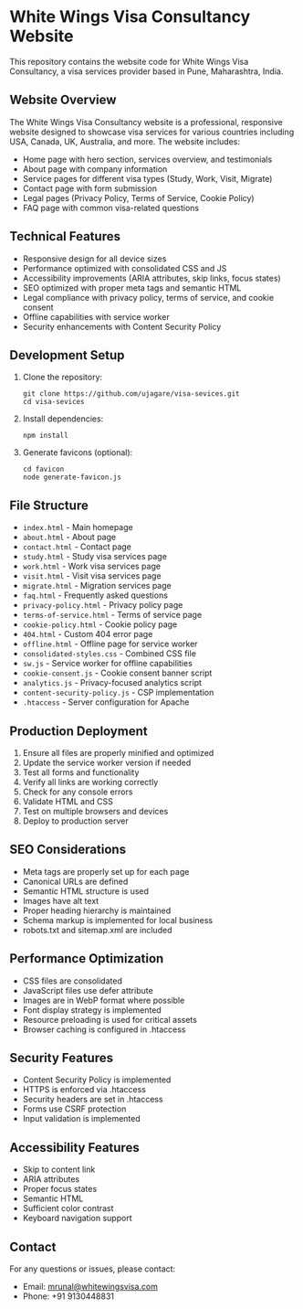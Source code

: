 # White Wings Visa Consultancy Website

This repository contains the website code for White Wings Visa Consultancy, a visa services provider based in Pune, Maharashtra, India.

## Website Overview

The White Wings Visa Consultancy website is a professional, responsive website designed to showcase visa services for various countries including USA, Canada, UK, Australia, and more. The website includes:

- Home page with hero section, services overview, and testimonials
- About page with company information
- Service pages for different visa types (Study, Work, Visit, Migrate)
- Contact page with form submission
- Legal pages (Privacy Policy, Terms of Service, Cookie Policy)
- FAQ page with common visa-related questions

## Technical Features

- Responsive design for all device sizes
- Performance optimized with consolidated CSS and JS
- Accessibility improvements (ARIA attributes, skip links, focus states)
- SEO optimized with proper meta tags and semantic HTML
- Legal compliance with privacy policy, terms of service, and cookie consent
- Offline capabilities with service worker
- Security enhancements with Content Security Policy

## Development Setup

1. Clone the repository:
   ```
   git clone https://github.com/ujagare/visa-sevices.git
   cd visa-sevices
   ```

2. Install dependencies:
   ```
   npm install
   ```

3. Generate favicons (optional):
   ```
   cd favicon
   node generate-favicon.js
   ```

## File Structure

- `index.html` - Main homepage
- `about.html` - About page
- `contact.html` - Contact page
- `study.html` - Study visa services page
- `work.html` - Work visa services page
- `visit.html` - Visit visa services page
- `migrate.html` - Migration services page
- `faq.html` - Frequently asked questions
- `privacy-policy.html` - Privacy policy page
- `terms-of-service.html` - Terms of service page
- `cookie-policy.html` - Cookie policy page
- `404.html` - Custom 404 error page
- `offline.html` - Offline page for service worker
- `consolidated-styles.css` - Combined CSS file
- `sw.js` - Service worker for offline capabilities
- `cookie-consent.js` - Cookie consent banner script
- `analytics.js` - Privacy-focused analytics script
- `content-security-policy.js` - CSP implementation
- `.htaccess` - Server configuration for Apache

## Production Deployment

1. Ensure all files are properly minified and optimized
2. Update the service worker version if needed
3. Test all forms and functionality
4. Verify all links are working correctly
5. Check for any console errors
6. Validate HTML and CSS
7. Test on multiple browsers and devices
8. Deploy to production server

## SEO Considerations

- Meta tags are properly set up for each page
- Canonical URLs are defined
- Semantic HTML structure is used
- Images have alt text
- Proper heading hierarchy is maintained
- Schema markup is implemented for local business
- robots.txt and sitemap.xml are included

## Performance Optimization

- CSS files are consolidated
- JavaScript files use defer attribute
- Images are in WebP format where possible
- Font display strategy is implemented
- Resource preloading is used for critical assets
- Browser caching is configured in .htaccess

## Security Features

- Content Security Policy is implemented
- HTTPS is enforced via .htaccess
- Security headers are set in .htaccess
- Forms use CSRF protection
- Input validation is implemented

## Accessibility Features

- Skip to content link
- ARIA attributes
- Proper focus states
- Semantic HTML
- Sufficient color contrast
- Keyboard navigation support

## Contact

For any questions or issues, please contact:
- Email: mrunal@whitewingsvisa.com
- Phone: +91 9130448831